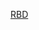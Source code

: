 [RBD](https://www.linkedin.com/posts/arya-koureshi_deeplearning-python-tensorflow-activity-6707914099294003201-5eM2)
